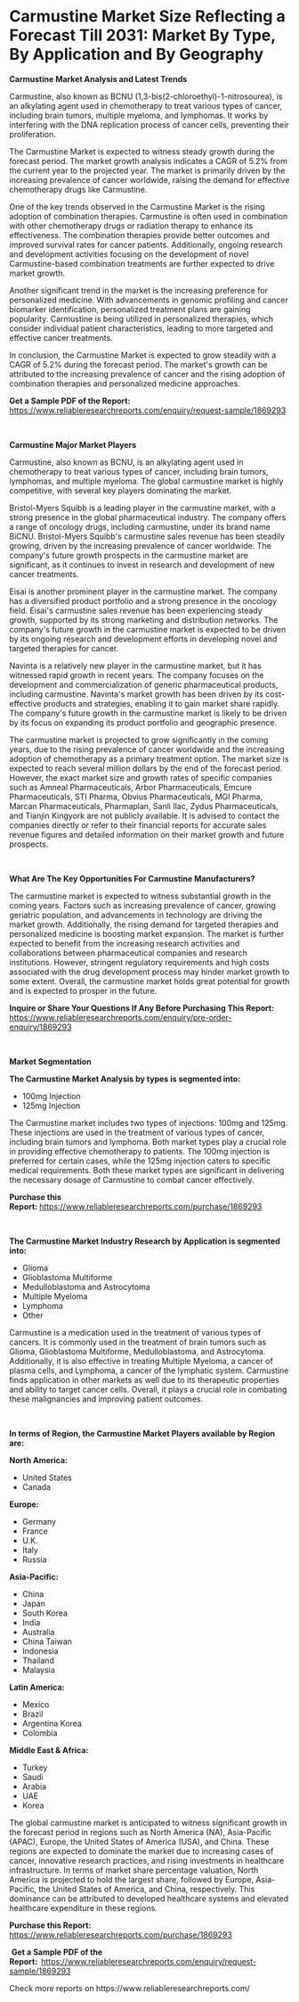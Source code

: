 <p><h1>Carmustine Market Size Reflecting a Forecast Till 2031: Market By Type, By Application and By Geography</h1></p><p><strong>Carmustine Market Analysis and Latest Trends</strong></p>
<p><p>Carmustine, also known as BCNU (1,3-bis(2-chloroethyl)-1-nitrosourea), is an alkylating agent used in chemotherapy to treat various types of cancer, including brain tumors, multiple myeloma, and lymphomas. It works by interfering with the DNA replication process of cancer cells, preventing their proliferation.</p><p>The Carmustine Market is expected to witness steady growth during the forecast period. The market growth analysis indicates a CAGR of 5.2% from the current year to the projected year. The market is primarily driven by the increasing prevalence of cancer worldwide, raising the demand for effective chemotherapy drugs like Carmustine.</p><p>One of the key trends observed in the Carmustine Market is the rising adoption of combination therapies. Carmustine is often used in combination with other chemotherapy drugs or radiation therapy to enhance its effectiveness. The combination therapies provide better outcomes and improved survival rates for cancer patients. Additionally, ongoing research and development activities focusing on the development of novel Carmustine-based combination treatments are further expected to drive market growth.</p><p>Another significant trend in the market is the increasing preference for personalized medicine. With advancements in genomic profiling and cancer biomarker identification, personalized treatment plans are gaining popularity. Carmustine is being utilized in personalized therapies, which consider individual patient characteristics, leading to more targeted and effective cancer treatments.</p><p>In conclusion, the Carmustine Market is expected to grow steadily with a CAGR of 5.2% during the forecast period. The market's growth can be attributed to the increasing prevalence of cancer and the rising adoption of combination therapies and personalized medicine approaches.</p></p>
<p><strong>Get a Sample PDF of the Report:&nbsp;</strong> <a href="https://www.reliableresearchreports.com/enquiry/request-sample/1869293">https://www.reliableresearchreports.com/enquiry/request-sample/1869293</a></p>
<p>&nbsp;</p>
<p><strong>Carmustine Major Market Players</strong></p>
<p><p>Carmustine, also known as BCNU, is an alkylating agent used in chemotherapy to treat various types of cancer, including brain tumors, lymphomas, and multiple myeloma. The global carmustine market is highly competitive, with several key players dominating the market.</p><p>Bristol-Myers Squibb is a leading player in the carmustine market, with a strong presence in the global pharmaceutical industry. The company offers a range of oncology drugs, including carmustine, under its brand name BiCNU. Bristol-Myers Squibb's carmustine sales revenue has been steadily growing, driven by the increasing prevalence of cancer worldwide. The company's future growth prospects in the carmustine market are significant, as it continues to invest in research and development of new cancer treatments.</p><p>Eisai is another prominent player in the carmustine market. The company has a diversified product portfolio and a strong presence in the oncology field. Eisai's carmustine sales revenue has been experiencing steady growth, supported by its strong marketing and distribution networks. The company's future growth in the carmustine market is expected to be driven by its ongoing research and development efforts in developing novel and targeted therapies for cancer.</p><p>Navinta is a relatively new player in the carmustine market, but it has witnessed rapid growth in recent years. The company focuses on the development and commercialization of generic pharmaceutical products, including carmustine. Navinta's market growth has been driven by its cost-effective products and strategies, enabling it to gain market share rapidly. The company's future growth in the carmustine market is likely to be driven by its focus on expanding its product portfolio and geographic presence.</p><p>The carmustine market is projected to grow significantly in the coming years, due to the rising prevalence of cancer worldwide and the increasing adoption of chemotherapy as a primary treatment option. The market size is expected to reach several million dollars by the end of the forecast period. However, the exact market size and growth rates of specific companies such as Amneal Pharmaceuticals, Arbor Pharmaceuticals, Emcure Pharmaceuticals, STI Pharma, Obvius Pharmaceuticals, MGI Pharma, Marcan Pharmaceuticals, Pharmaplan, Sanli Ilac, Zydus Pharmaceuticals, and Tianjin Kingyork are not publicly available. It is advised to contact the companies directly or refer to their financial reports for accurate sales revenue figures and detailed information on their market growth and future prospects.</p></p>
<p>&nbsp;</p>
<p><strong>What Are The Key Opportunities For Carmustine Manufacturers?</strong></p>
<p><p>The carmustine market is expected to witness substantial growth in the coming years. Factors such as increasing prevalence of cancer, growing geriatric population, and advancements in technology are driving the market growth. Additionally, the rising demand for targeted therapies and personalized medicine is boosting market expansion. The market is further expected to benefit from the increasing research activities and collaborations between pharmaceutical companies and research institutions. However, stringent regulatory requirements and high costs associated with the drug development process may hinder market growth to some extent. Overall, the carmustine market holds great potential for growth and is expected to prosper in the future.</p></p>
<p><strong>Inquire or Share Your Questions If Any Before Purchasing This Report:</strong> <a href="https://www.reliableresearchreports.com/enquiry/pre-order-enquiry/1869293">https://www.reliableresearchreports.com/enquiry/pre-order-enquiry/1869293</a></p>
<p>&nbsp;</p>
<p><strong>Market Segmentation</strong></p>
<p><strong>The Carmustine Market Analysis by types is segmented into:</strong></p>
<p><ul><li>100mg Injection</li><li>125mg Injection</li></ul></p>
<p><p>The Carmustine market includes two types of injections: 100mg and 125mg. These injections are used in the treatment of various types of cancer, including brain tumors and lymphoma. Both market types play a crucial role in providing effective chemotherapy to patients. The 100mg injection is preferred for certain cases, while the 125mg injection caters to specific medical requirements. Both these market types are significant in delivering the necessary dosage of Carmustine to combat cancer effectively.</p></p>
<p><strong>Purchase this Report:&nbsp;</strong><a href="https://www.reliableresearchreports.com/purchase/1869293">https://www.reliableresearchreports.com/purchase/1869293</a></p>
<p>&nbsp;</p>
<p><strong>The Carmustine Market Industry Research by Application is segmented into:</strong></p>
<p><ul><li>Glioma</li><li>Glioblastoma Multiforme</li><li>Medulloblastoma and Astrocytoma</li><li>Multiple Myeloma</li><li>Lymphoma</li><li>Other</li></ul></p>
<p><p>Carmustine is a medication used in the treatment of various types of cancers. It is commonly used in the treatment of brain tumors such as Glioma, Glioblastoma Multiforme, Medulloblastoma, and Astrocytoma. Additionally, it is also effective in treating Multiple Myeloma, a cancer of plasma cells, and Lymphoma, a cancer of the lymphatic system. Carmustine finds application in other markets as well due to its therapeutic properties and ability to target cancer cells. Overall, it plays a crucial role in combating these malignancies and improving patient outcomes.</p></p>
<p>&nbsp;</p>
<p><strong>In terms of Region, the Carmustine Market Players available by Region are:</strong></p>
<p>
    <p> <strong> North America: </strong>
        <ul>
            <li>United States</li>
            <li>Canada</li>
        </ul>
        </p> 
    <p> <strong> Europe: </strong>
        <ul>
            <li>Germany</li>
            <li>France</li>
            <li>U.K.</li>
            <li>Italy</li>
            <li>Russia</li>
        </ul>
        </p> 
    <p> <strong> Asia-Pacific: </strong>
        <ul>
            <li>China</li>
            <li>Japan</li>
            <li>South Korea</li>
            <li>India</li>
            <li>Australia</li>
            <li>China Taiwan</li>
            <li>Indonesia</li>
            <li>Thailand</li>
            <li>Malaysia</li>
        </ul>
        </p> 
    <p> <strong> Latin America: </strong>
        <ul>
            <li>Mexico</li>
            <li>Brazil</li>
            <li>Argentina Korea</li>
            <li>Colombia</li>
        </ul>
        </p> 
    <p> <strong> Middle East & Africa: </strong>
        <ul>
            <li>Turkey</li>
            <li>Saudi</li>
            <li>Arabia</li>
            <li>UAE</li>
            <li>Korea</li>
        </ul>
    </p>
    </p>
<p><p>The global carmustine market is anticipated to witness significant growth in the forecast period in regions such as North America (NA), Asia-Pacific (APAC), Europe, the United States of America (USA), and China. These regions are expected to dominate the market due to increasing cases of cancer, innovative research practices, and rising investments in healthcare infrastructure. In terms of market share percentage valuation, North America is projected to hold the largest share, followed by Europe, Asia-Pacific, the United States of America, and China, respectively. This dominance can be attributed to developed healthcare systems and elevated healthcare expenditure in these regions.</p></p>
<p><strong>Purchase this Report: </strong><a href="https://www.reliableresearchreports.com/purchase/1869293">https://www.reliableresearchreports.com/purchase/1869293</a></p>
<p>&nbsp;<strong>Get a Sample PDF of the Report:&nbsp;&nbsp;</strong><a href="https://www.reliableresearchreports.com/enquiry/request-sample/1869293">https://www.reliableresearchreports.com/enquiry/request-sample/1869293</a></p>
<p><strong></strong></p>
<p>Check more reports on https://www.reliableresearchreports.com/</p>